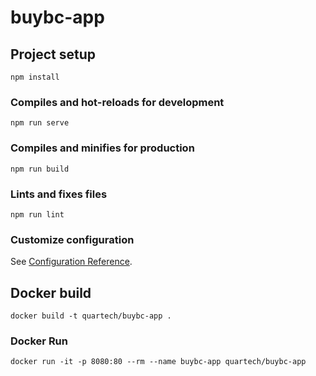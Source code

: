 # buybc-app

## Project setup
```
npm install
```

### Compiles and hot-reloads for development
```
npm run serve
```

### Compiles and minifies for production
```
npm run build
```

### Lints and fixes files
```
npm run lint
```

### Customize configuration
See [Configuration Reference](https://cli.vuejs.org/config/).

## Docker build
```
docker build -t quartech/buybc-app .
```

### Docker Run
```
docker run -it -p 8080:80 --rm --name buybc-app quartech/buybc-app
```
